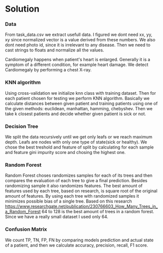 # Solution

### Data
From task_data.csv we extract usefull data. I figured we dont need xx, yy, xy since normalized vector is a value derived from these numbers. We also dont need photo id, since it is irrelevant to any disease. Then we need to cast strings to floats and normalize all the values.

Cardiomegaly happens when patient's heart is enlarged. Generally it is a symptom of a different condition, for example heart damage. We detect Cardiomegaly by performing a chest X-ray.
 
### KNN algorithm
Using cross-validation we initialize knn class with training dataset. Then for each patient chosen for testing we perform KNN algorithm. Basically we calculate distances between given patient and training patients using one of the given methods: euclidean, manhattan, hamming, chebyshev. Then we take k closest patients and decide whether given patient is sick or not.

### Decision Tree
We split the data recursively until we get only leafs or we reach maximum depth. Leafs are nodes with only one type of state(sick or healthy). We chose the best treshold and feature of split by calculating for each sample and feature gini impurity score and chosing the highest one.

### Random Forest
Random Forest choses randomizes samples for each of its trees and then compares the evaluation of each tree to give a final prediction. Besides randomizing sample it also randomizes features. The best amount of features used by each tree, based on research, is square root of the original amount of features. By using each tree with randomized samples it minimizes possible bias of a single tree. Based on this research https://www.researchgate.net/publication/230766603_How_Many_Trees_in_a_Random_Forest 64 to 128 is the best amount of trees in a random forest. Since we have a really small dataset I used only 64.

### Confusion Matrix
We count TP, TN, FP, FN by comparing models prediction and actual state of a patient, and then we calculate accuracy, precision, recall, F1 score.

